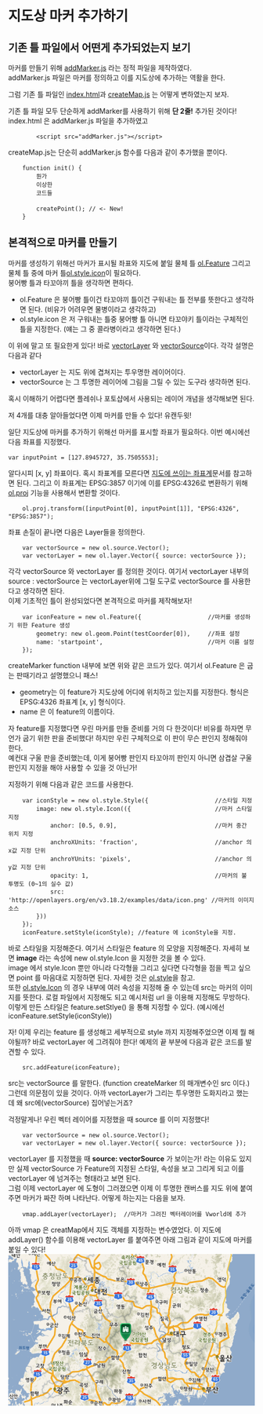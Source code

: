 # 지도상 마커 추가하기

## 기존 틀 파일에서 어떤게 추가되었는지 보기

마커를 만들기 위해 [addMarker.js](https://github.com/IngIeoAndSpare/Vworld_example/blob/master/addMarker/addMarker.js) 라는 정적 파일을 제작하였다.  
addMarker.js 파일은 마커를 정의하고 이를 지도상에 추가하는 역활을 한다. 

그럼 기존 틀 파일인 [index.html](https://github.com/IngIeoAndSpare/Vworld_example/blob/master/addMarker/index.html)과 [createMap.js](https://github.com/IngIeoAndSpare/Vworld_example/blob/master/addMarker/createMap.js) 는 어떻게 변하였는지 보자.

기존 틀 파일 모두 단순하게 addMarker를 사용하기 위해 **단 2줄!** 추가된 것이다!  
index.html 은 addMarker.js 파일을 추가하였고
```{.html}
        <script src="addMarker.js"></script>
```
createMap.js는 단순히 addMarker.js 함수를 다음과 같이 추가했을 뿐이다.
```{.javascript}
    function init() {
        뭔가
        이상한
        코드들

        createPoint(); // <- New!
    }

```

## 본격적으로 마커를 만들기

마커를 생성하기 위해선 마커가 표시될 좌표와 지도에 붙일 물체 틀 [ol.Feature](https://openlayers.org/en/latest/apidoc/ol.Feature.html) 그리고 물체 틀 중에 마커 틀[ol.style.icon](https://openlayers.org/en/latest/apidoc/ol.style.Icon.html)이 필요하다.  
붕어빵 틀과 타꼬야끼 틀을 생각하면 편하다.
* ol.Feature 은 붕어빵 틀이건 타꼬야끼 틀이건 구워내는 틀 전부를 뜻한다고 생각하면 된다. (비유가 어려우면 물병이라고 생각하고)
* ol.style.icon 은 저 구워내는 틀중 붕어빵 틀 아니면 타꼬야키 틀이라는 구체적인 틀을 지정한다. (얘는 그 중 콜라병이라고 생각하면 된다.)  

이 위에 말고 또 필요한게 있다! 바로 [vectorLayer](https://openlayers.org/en/latest/apidoc/ol.layer.Vector.html) 와 [vectorSource](http://openlayers.org/en/v3.6.0/apidoc/ol.source.Vector.html)이다. 각각 설명은 다음과 같다
* vectorLayer 는 지도 위에 겹쳐지는 투우명한 레이어이다. 
* vectorSource 는 그 투명한 레이어에 그림을 그릴 수 있는 도구라 생각하면 된다.

혹시 이해하기 어렵다면 플레쉬나 포토샵에서 사용되는 레이어 개념을 생각해보면 된다.

저 4개를 대충 알아들었다면 이제 마커를 만들 수 있다! 유캔두윗!  

일단 지도상에 마커를 추가하기 위해선 마커를 표시할 좌표가 필요하다. 이번 예시에선 다음 좌표를 지정했다.
```{.javascript}
var inputPoint = [127.8945727, 35.7505553];
```
알다시피 [x, y] 좌표이다. 혹시 좌표계를 모른다면 [지도에 쓰이는 좌표계](http://www.osgeo.kr/17)문서를 참고하면 된다.
그리고 이 좌표계는 EPSG:3857 이기에 이를 EPSG:4326로 변환하기 위해 [ol.proj](http://openlayers.org/en/latest/apidoc/ol.proj.html) 기능을 사용해서 변환할 것이다.
```{.javascript}
    ol.proj.transform([inputPoint[0], inputPoint[1]], "EPSG:4326", "EPSG:3857");
```
좌표 손질이 끝나면 다음은 Layer들을 정의한다.

```{.javascript}
    var vectorSource = new ol.source.Vector();     
    var vectorLayer = new ol.layer.Vector({ source: vectorSource }); 
```
각각 vectorSource 와 vectorLayer 를 정의한 것이다. 여기서 vectorLayer 내부의 source : vectorSource 는 vectorLayer위에 그릴 도구로 vectorSource 를 사용한다고 생각하면 된다.  
이제 기초적인 틀이 완성되었다면 본격적으로 마커를 제작해보자!
```{.javascript}
    var iconFeature = new ol.Feature({                   //마커를 생성하기 위한 Feature 생성
        geometry: new ol.geom.Point(testCoorder[0]),     //좌표 설정
        name: 'startpoint',                              //마커 이름 설정
    });
```
createMarker function 내부에 보면 위와 같은 코드가 있다. 여기서 ol.Feature 은 굽는 판때기라고 설명했으니 패스!  
* geometry는 이 feature가 지도상에 어디에 위치하고 있는지를 지정한다. 형식은 EPSG:4326 좌표계 [x, y] 형식이다.
* name 은 이 feature의 이름이다. 

자 feature를 지정했다면 우린 마커를 만들 준비를 거의 다 한것이다! 비유를 하자면 무언가 굽기 위한 판을 준비했다! 하지만 우린 구체적으로 이 판이 무슨 판인지 정해줘야 한다.  
예컨대 구울 판을 준비했는데, 이게 붕어빵 판인지 타꼬야끼 판인지 아니면 삼겹살 구울 판인지 지정을 해야 사용할 수 있을 것 아닌가!  

지정하기 위해 다음과 같은 코드를 사용한다.
```{.javascript}
    var iconStyle = new ol.style.Style({                   //스타일 지정
        image: new ol.style.Icon(({                        //마커 스타일 지정
            anchor: [0.5, 0.9],                            //마커 중간 위치 지정 
            anchroXUnits: 'fraction',                      //anchor 의 x값 지정 단위
            anchroYUnits: 'pixels',                        //anchor 의 y값 지정 단위
            opacity: 1,                                    //마커의 불 투명도 (0~1의 실수 값)
            src: 'http://openlayers.org/en/v3.18.2/examples/data/icon.png' //마커의 이미지 소스
        }))
    });
    iconFeature.setStyle(iconStyle); //feature 에 iconStyle을 지정.
```
바로 스타일을 지정해준다. 여기서 스타일은 feature 의 모양을 지정해준다. 자세히 보면 **image** 라는 속성에 new ol.style.Icon 을 지정한 것을 볼 수 있다.  
image 에서 style.Icon 뿐만 아니라 다각형을 그리고 싶다면 다각형을 점을 찍고 싶으면 point 를 마음대로 지정하면 된다. 자세한 것은 [ol.style](https://openlayers.org/en/latest/apidoc/ol.style.html)을 참고.  
또한 [ol.style.Icon](https://openlayers.org/en/latest/apidoc/ol.style.Icon.html) 의 경우 내부에 여러 속성을 지정해 줄 수 있는데 src는 마커의 이미지를 뜻한다. 로컬 파일에서 지정해도 되고 예시처럼 url 을 이용해 지정해도 무방하다.  
이렇게 만든 스타일은 feature.setStlye() 을 통해 지정할 수 있다. (예시에선 iconFeature.setStyle(iconStyle))

자! 이제 우리는 feature 를 생성해고 세부적으로 style 까지 지정해주었으면 이제 뭘 해야될까?
바로 vectorLayer 에 그려줘야 한다! 예제의 끝 부분에 다음과 같은 코드를 발견할 수 있다.
```{.javascript}
    src.addFeature(iconFeature);
```

src는 vectorSource 를 말한다. (function createMarker 의 매개변수인 src 이다.) 그런데 의문점이 있을 것이다.
아까 vectorLayer가 그리는 투우명한 도화지라고 했는데 왜 src에(vectorSource) 집어넣는거죠?  

걱정말게나! 우린 벡터 레이어를 지정했을 때 source 를 이미 지정했다!
```{.javascript}
    var vectorSource = new ol.source.Vector();     
    var vectorLayer = new ol.layer.Vector({ source: vectorSource }); 
```
vectorLayer 를 지정했을 때 **source: vectorSource** 가 보이는가! 라는 이유도 있지만
실제 vectorSource 가 Feature의 지정된 스타일, 속성을 보고 그리게 되고 이를 vectorLayer 에 넘겨주는 형태라고 보면 된다.  
그럼 이제 vectorLayer 에 도형이 그러졌으면 이제 이 투명한 캔버스를 지도 위에 붙여주면 마커가 짜잔 하며 나타난다. 어떻게 하는지는 다음을 보자.  

```{.javascript}
    vmap.addLayer(vectorLayer);  //마커가 그려진 벡터레이어를 Vworld에 추가
```
아까 vmap 은 creatMap에서 지도 객체를 지정하는 변수였었다. 이 지도에 addLayer() 함수를 이용해 vectorLayer 를 붙여주면 아래 그림과 같이 지도에 마커를 붙일 수 있다!  
![결과](https://github.com/IngIeoAndSpare/Vworld_example/blob/master/addMarker/%EB%A7%88%EC%BB%A4.png)
